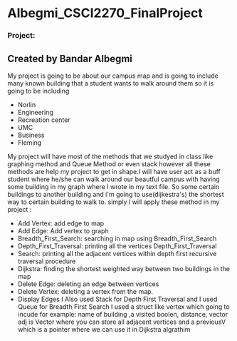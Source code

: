# Albegmi_CSCI2270_FinalProject


### Project:
## Created by Bandar Albegmi
My project is going to be about our campus map and is going to
include many known building that a student wants to walk around them
so it is going to be including

 - Norlin
 - Engineering
 - Recreation center
 - UMC
 - Business
 - Fleming

 My project will have most of the methods that we studyed in class like graphing method and Queue Method or even stack
 however all these methods are help my project to get in shape.I will have user act as a buff student where he/she can walk around our beautful campus with having some building in my graph where I wrote in my text file. So some certain buildings to another building and i'm going to use(dijkestra's) the shortest way to certain building to walk to.
simply I will apply these method in my project :
- Add Vertex:
    add edge to map
- Add Edge:
    Add vertex to graph
- Breadth_First_Search:
    searching in map using Breadth_First_Search
- Depth_First_Traversal:
    printing all the vertices Depth_First_Traversal
- Search:
    printing all the adjacent vertices within depth first recursive traversal procedure
- Dijkstra:
    finding the shortest weighted way between two buildings in the map
- Delete Edge:
    deleting an edge between vertices
- Delete Vertex:
    deleting a vertex from the map.
- Display Edges
I Also used Stack for Depth First Traversal and I used Queue for Breadth First Search
I used a struct like vertex which going to incude for example: name of building ,a visited boolen, distance,
vector <adjV> adj is Vector where you can store all adjacent vertices and
a previousV which is a pointer where we can use it in Dijkstra algrathim
